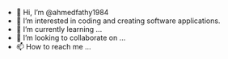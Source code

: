 - 👋 Hi, I’m @ahmedfathy1984
- 👀 I’m interested in coding and creating software applications.
- 🌱 I’m currently learning ...
- 💞️ I’m looking to collaborate on ...
- 📫 How to reach me ...

<!---
ahmedfathy1984/ahmedfathy1984 is a ✨ special ✨ repository because its `README.md` (this file) appears on your GitHub profile.
You can click the Preview link to take a look at your changes.
--->
